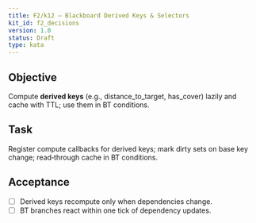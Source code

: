 ```yaml
---
title: F2/k12 — Blackboard Derived Keys & Selectors
kit_id: f2_decisions
version: 1.0
status: Draft
type: kata
---
```

## Objective
Compute **derived keys** (e.g., distance_to_target, has_cover) lazily and cache with TTL; use them in BT conditions.
## Task
Register compute callbacks for derived keys; mark dirty sets on base key change; read‑through cache in BT conditions.
## Acceptance
- [ ] Derived keys recompute only when dependencies change.
- [ ] BT branches react within one tick of dependency updates.